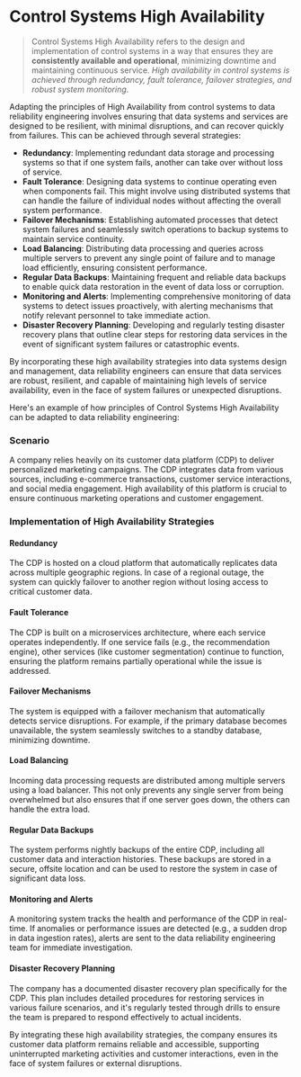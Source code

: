 # Control Systems High Availability
>
> Control Systems High Availability refers to the design and implementation of control systems in a way that ensures they are **consistently available and operational**, minimizing downtime and maintaining continuous service. *High availability in control systems is achieved through redundancy, fault tolerance, failover strategies, and robust system monitoring*.

Adapting the principles of High Availability from control systems to data reliability engineering involves ensuring that data systems and services are designed to be resilient, with minimal disruptions, and can recover quickly from failures. This can be achieved through several strategies:

* **Redundancy**: Implementing redundant data storage and processing systems so that if one system fails, another can take over without loss of service.
* **Fault Tolerance**: Designing data systems to continue operating even when components fail. This might involve using distributed systems that can handle the failure of individual nodes without affecting the overall system performance.
* **Failover Mechanisms**: Establishing automated processes that detect system failures and seamlessly switch operations to backup systems to maintain service continuity.
* **Load Balancing**: Distributing data processing and queries across multiple servers to prevent any single point of failure and to manage load efficiently, ensuring consistent performance.
* **Regular Data Backups**: Maintaining frequent and reliable data backups to enable quick data restoration in the event of data loss or corruption.
* **Monitoring and Alerts**: Implementing comprehensive monitoring of data systems to detect issues proactively, with alerting mechanisms that notify relevant personnel to take immediate action.
* **Disaster Recovery Planning**: Developing and regularly testing disaster recovery plans that outline clear steps for restoring data services in the event of significant system failures or catastrophic events.

By incorporating these high availability strategies into data systems design and management, data reliability engineers can ensure that data services are robust, resilient, and capable of maintaining high levels of service availability, even in the face of system failures or unexpected disruptions.

Here's an example of how principles of Control Systems High Availability can be adapted to data reliability engineering:

### Scenario

A company relies heavily on its customer data platform (CDP) to deliver personalized marketing campaigns. The CDP integrates data from various sources, including e-commerce transactions, customer service interactions, and social media engagement. High availability of this platform is crucial to ensure continuous marketing operations and customer engagement.

### Implementation of High Availability Strategies

#### Redundancy

The CDP is hosted on a cloud platform that automatically replicates data across multiple geographic regions. In case of a regional outage, the system can quickly failover to another region without losing access to critical customer data.

#### Fault Tolerance

The CDP is built on a microservices architecture, where each service operates independently. If one service fails (e.g., the recommendation engine), other services (like customer segmentation) continue to function, ensuring the platform remains partially operational while the issue is addressed.

#### Failover Mechanisms

The system is equipped with a failover mechanism that automatically detects service disruptions. For example, if the primary database becomes unavailable, the system seamlessly switches to a standby database, minimizing downtime.

#### Load Balancing

Incoming data processing requests are distributed among multiple servers using a load balancer. This not only prevents any single server from being overwhelmed but also ensures that if one server goes down, the others can handle the extra load.

#### Regular Data Backups

The system performs nightly backups of the entire CDP, including all customer data and interaction histories. These backups are stored in a secure, offsite location and can be used to restore the system in case of significant data loss.

#### Monitoring and Alerts

A monitoring system tracks the health and performance of the CDP in real-time. If anomalies or performance issues are detected (e.g., a sudden drop in data ingestion rates), alerts are sent to the data reliability engineering team for immediate investigation.

#### Disaster Recovery Planning

The company has a documented disaster recovery plan specifically for the CDP. This plan includes detailed procedures for restoring services in various failure scenarios, and it's regularly tested through drills to ensure the team is prepared to respond effectively to actual incidents.

By integrating these high availability strategies, the company ensures its customer data platform remains reliable and accessible, supporting uninterrupted marketing activities and customer interactions, even in the face of system failures or external disruptions.
